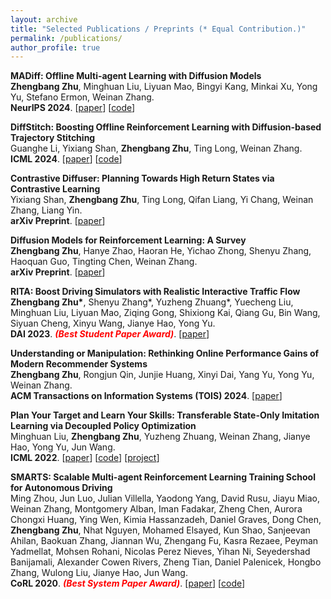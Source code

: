 ```yaml
---
layout: archive
title: "Selected Publications / Preprints (* Equal Contribution.)"
permalink: /publications/
author_profile: true
---
```


<b>MADiff: Offline Multi-agent Learning with Diffusion Models</b> <br> 
<b>Zhengbang Zhu</b>, Minghuan Liu, Liyuan Mao, Bingyi Kang, Minkai Xu, Yong Yu, Stefano Ermon, Weinan Zhang. <br> 
<b>NeurIPS 2024</b>. [<a href="https://arxiv.org/abs/2305.17330">paper</a>] [<a href="https://github.com/zbzhu99/madiff">code</a>] 
<br>

<b>DiffStitch: Boosting Offline Reinforcement Learning with Diffusion-based Trajectory Stitching</b> <br>
Guanghe Li, Yixiang Shan, <b>Zhengbang Zhu</b>, Ting Long, Weinan Zhang. <br>
<b>ICML 2024</b>. [<a href="https://arxiv.org/abs/2402.02439">paper</a>] [<a href="https://github.com/guangheli12/DiffStitch">code</a>]
<br>

<b>Contrastive Diffuser: Planning Towards High Return States via Contrastive Learning</b> <br>
Yixiang Shan, <b>Zhengbang Zhu</b>, Ting Long, Qifan Liang, Yi Chang, Weinan Zhang, Liang Yin. <br>
<b>arXiv Preprint</b>. [<a href="https://arxiv.org/abs/2402.02772">paper</a>]
<br>

<b>Diffusion Models for Reinforcement Learning: A Survey</b> <br>
<b>Zhengbang Zhu</b>, Hanye Zhao, Haoran He, Yichao Zhong, Shenyu Zhang, Haoquan Guo, Tingting Chen, Weinan Zhang. <br>
<b>arXiv Preprint</b>. [<a href="https://arxiv.org/abs/2311.01223">paper</a>]
<br>

<b>RITA: Boost Driving Simulators with Realistic Interactive Traffic Flow</b> <br>
<b>Zhengbang Zhu\*</b>, Shenyu Zhang*, Yuzheng Zhuang*, Yuecheng Liu, Minghuan Liu, Liyuan Mao, Ziqing Gong, Shixiong Kai, Qiang Gu, Bin Wang, Siyuan Cheng, Xinyu Wang, Jianye Hao, Yong Yu. <br>
<b>DAI 2023</b>. <font color="red"><em><strong>(Best Student Paper Award)</strong></em></font>. [<a href="https://arxiv.org/abs/2211.03408">paper</a>]
<br>

<b>Understanding or Manipulation: Rethinking Online Performance Gains of Modern Recommender Systems</b> <br>
<b>Zhengbang Zhu</b>, Rongjun Qin, Junjie Huang, Xinyi Dai, Yang Yu, Yong Yu, Weinan Zhang. <br>
<b>ACM Transactions on Information Systems (TOIS) 2024</b>. [<a href="https://arxiv.org/abs/2210.05662">paper</a>]
<br>

<b>Plan Your Target and Learn Your Skills: Transferable State-Only Imitation Learning via Decoupled Policy Optimization</b> <br>
Minghuan Liu, <b>Zhengbang Zhu</b>, Yuzheng Zhuang, Weinan Zhang, Jianye Hao, Yong Yu, Jun Wang. <br>
<b>ICML 2022</b>. [<a href="https://arxiv.org/abs/2203.02214">paper</a>] [<a href="https://github.com/apexrl/DePO">code</a>] [<a href="https://decoupled-policy-optimization.github.io/">project</a>]
<br>

<b>SMARTS: Scalable Multi-agent Reinforcement Learning Training School for Autonomous Driving</b> <br>
Ming Zhou, Jun Luo, Julian Villella, Yaodong Yang, David Rusu, Jiayu Miao, Weinan Zhang, Montgomery Alban, Iman Fadakar, Zheng Chen, Aurora Chongxi Huang, Ying Wen, Kimia Hassanzadeh, Daniel Graves, Dong Chen, <b>Zhengbang Zhu</b>, Nhat Nguyen, Mohamed Elsayed, Kun Shao, Sanjeevan Ahilan, Baokuan Zhang, Jiannan Wu, Zhengang Fu, Kasra Rezaee, Peyman Yadmellat, Mohsen Rohani, Nicolas Perez Nieves, Yihan Ni, Seyedershad Banijamali, Alexander Cowen Rivers, Zheng Tian, Daniel Palenicek, Hongbo Zhang, Wulong Liu, Jianye Hao, Jun Wang. <br>
<b>CoRL 2020</b>. <font color="red"><em><strong>(Best System Paper Award)</strong></em></font>. [<a href="https://arxiv.org/abs/2010.09776">paper</a>] [<a href="https://github.com/huawei-noah/SMARTS">code</a>]
